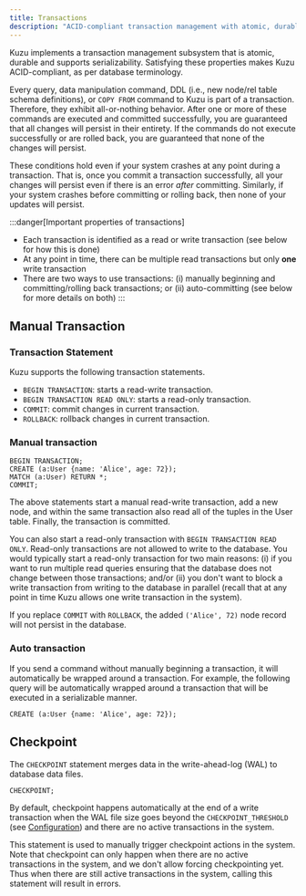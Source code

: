 ```yaml
---
title: Transactions
description: "ACID-compliant transaction management with atomic, durable, and serializable operations"
---
```


Kuzu implements a transaction management subsystem that is atomic, durable and supports serializability.
Satisfying these properties makes Kuzu ACID-compliant, as per database terminology.

Every query, data manipulation command, DDL (i.e., new node/rel table schema definitions), or `COPY FROM` command to Kuzu is part of a transaction. Therefore, they exhibit all-or-nothing behavior. After one or more of these commands are executed and committed successfully, you are guaranteed that all changes will persist in their entirety. If the commands do not execute successfully or are rolled back, you are guaranteed that none of the changes will persist.

These conditions hold even if your system crashes at any point during a transaction. That is, once you commit a transaction successfully, all your changes will persist even if there is an error *after* committing. Similarly, if your system crashes before committing or rolling back, then none of your updates will persist.

:::danger[Important properties of transactions]
- Each transaction is identified as a read or write transaction (see below for how this is done)
- At any point in time, there can be multiple read transactions but only **one** write transaction
- There are two ways to use transactions: (i) manually beginning and committing/rolling back transactions;
or (ii) auto-committing (see below for more details on both)
:::

## Manual Transaction

### Transaction Statement

Kuzu supports the following transaction statements.

- `BEGIN TRANSACTION`: starts a read-write transaction.
- `BEGIN TRANSACTION READ ONLY`: starts a read-only transaction.
- `COMMIT`: commit changes in current transaction.
- `ROLLBACK`: rollback changes in current transaction.

### Manual transaction
```cypher
BEGIN TRANSACTION;
CREATE (a:User {name: 'Alice', age: 72});
MATCH (a:User) RETURN *;
COMMIT;
```
The above statements start a manual read-write transaction, add a new node, and within the same transaction also read all of the tuples in the User table. Finally, the transaction is committed.

You can also start a read-only transaction with `BEGIN TRANSACTION READ ONLY`. Read-only transactions are not allowed to write to the database. You would typically start a read-only transaction for two main reasons: (i) if you want to run multiple read queries ensuring that the database does not change between those transactions; and/or (ii) you don't want to block a write transaction from writing to the database in parallel (recall that at any point in time Kuzu allows one write transaction in the system).

If you replace `COMMIT` with `ROLLBACK`, the added `('Alice', 72)` node record will not persist in the database.

### Auto transaction
If you send a command without manually beginning a transaction, it will automatically be wrapped around a transaction. For example, the following query will be automatically wrapped around a transaction that will be executed in a serializable manner.

```cypher
CREATE (a:User {name: 'Alice', age: 72});
```

## Checkpoint
The `CHECKPOINT` statement merges data in the write-ahead-log (WAL) to database data files.

```cypher
CHECKPOINT;
```

By default, checkpoint happens automatically at the end of a write transaction when the WAL file size goes beyond the `CHECKPOINT_THRESHOLD` (see [Configuration](/cypher/configuration)) and there are no active transactions in the system.

This statement is used to manually trigger checkpoint actions in the system.
Note that checkpoint can only happen when there are no active transactions in the system, and we don't allow forcing checkpointing yet. Thus when there are still active transactions in the system, calling this statement will result in errors.
